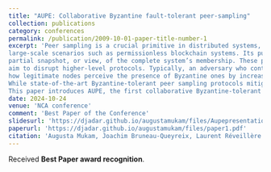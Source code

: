 ```yaml
---
title: "AUPE: Collaborative Byzantine fault-tolerant peer-sampling"
collection: publications
category: conferences
permalink: /publication/2009-10-01-paper-title-number-1
excerpt: 'Peer sampling is a crucial primitive in distributed systems, used to manage overlays and disseminate information in
large-scale scenarios such as permissionless blockchain systems. Its purpose is to maintain and regularly update a local and
partial snapshot, or view, of the complete system’s membership. These protocols are often targeted by malicious actors who
aim to disrupt higher-level protocols. Typically, an adversary who controls a set of Byzantine nodes attempts to manipulate
how legitimate nodes perceive the presence of Byzantine ones by increasing their representation in the view of honest nodes.
While state-of-the-art Byzantine-tolerant peer sampling protocols mitigate this bias, their effectiveness decreases ignificantly as the number of malicious nodes increases. 
This paper introduces AUPE, the first collaborative Byzantine-tolerant peer sampling protocol that leverages the presence of trusted nodes, such as Intel’s SGX capable devices, to collaboratively track the spread of identifiers in the system and locally debias the representation of Byzantine nodes. Simulations with 10,000 nodes demonstrate that AUPE outperforms state-of-the-art solutions, achieving near-perfect resilience even when faced with an adversary controlling 26% of the nodes. Overall, by including as few as 10% of trusted nodes, AUPE increases the tolerance of BRAHMS by up to 60% while limiting the impact of the adversary’s attack, even when possessing up to 40% of the nodes.'
date: 2024-10-24
venue: 'NCA conference'
comment: 'Best Paper of the Conference'
slidesurl: 'https://djadar.github.io/augustamukam/files/Aupepresentation.pdf'
paperurl: 'https://djadar.github.io/augustamukam/files/paper1.pdf'
citation: 'Augusta Mukam, Joachim Bruneau-Queyreix, Laurent Réveillère. AUPE: Collaborative byzantine fault-tolerant peer-sampling. Network Computing and Applications, Oct 2024, Bertinoro (FC), Italy. ⟨hal-04720352⟩'
---
```


Received **Best Paper award recognition**.